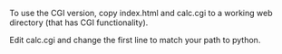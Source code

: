 To use the CGI version, copy index.html and calc.cgi to a working web directory (that has CGI functionality).

Edit calc.cgi and change the first line to match your path to python. 
